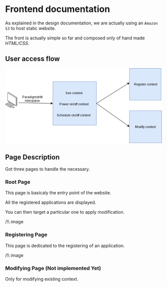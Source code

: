 # Frontend documentation

As explained in the design documentation, we are actually using an `Amazon S3` to host static website.

The front is actually simple so far and composed only of hand made *HTML/CSS*.

## User access flow

![logicalflow](../../doc/front-resources/logicalflow.png)

## Page Description

Got three pages to handle the necessary.

### Root Page

This page is basicaly the entry point of the website.

All the registered applications are displayed.

You can then target a particular one to apply modification.

/!\ image

### Registering Page

This page is dedicated to the registering of an application.

/!\ image

### Modifying Page (Not implemented Yet)

Only for modifying existing context.
